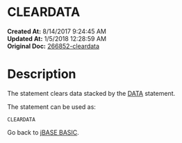 # CLEARDATA

**Created At:** 8/14/2017 9:24:45 AM  
**Updated At:** 1/5/2018 12:28:59 AM  
**Original Doc:** [266852-cleardata](https://docs.jbase.com/36868-jbase-basic/266852-cleardata)  


# Description

The statement clears data stacked by the [DATA](267389-data) statement.

The statement can be used as:

```
CLEARDATA
```



Go back to [jBASE BASIC](263498-jbase-basic).
